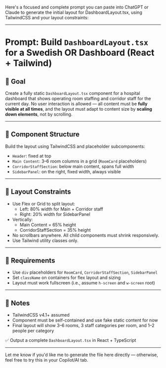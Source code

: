 Here's a focused and complete prompt you can paste into ChatGPT or Claude to generate the initial layout for DashboardLayout.tsx, using TailwindCSS and your layout constraints:


---

# Prompt: Build `DashboardLayout.tsx` for a Swedish OR Dashboard (React + Tailwind)

## 🎯 Goal
Create a fully static `DashboardLayout.tsx` component for a hospital dashboard that shows operating room staffing and corridor staff for the current day. No user interaction is allowed — all content must be **fully visible at all times**, and the layout must adapt to content size by **scaling down elements**, not by scrolling.

---

## 🧱 Component Structure

Build the layout using TailwindCSS and placeholder subcomponents:

- `Header`: fixed at top
- `Main Content`: 3–6 room columns in a grid (`RoomCard` placeholders)
- `CorridorStaffSection`: below main content, spans full width
- `SidebarPanel`: on the right, fixed width, always visible

---

## 🧩 Layout Constraints

- Use Flex or Grid to split layout:
  - Left: 80% width for Main + Corridor staff
  - Right: 20% width for SidebarPanel
- Vertically:
  - Main Content = 65% height
  - CorridorStaffSection = 35% height
- No scrollbars anywhere. All child components must shrink responsively.
- Use Tailwind utility classes only.

---

## 🧪 Requirements

- Use `div` placeholders for `RoomCard`, `CorridorStaffSection`, `SidebarPanel`
- Set `className` on containers for flex layout and sizing
- Layout must work fullscreen (i.e., assume `h-screen` and `w-screen` root)

---

## 🧾 Notes

- TailwindCSS v4.1+ assumed
- Component must be self-contained and use fake static content for now
- Final layout will show 3–6 rooms, 3 staff categories per room, and 1–2 people per category

✅ Output a complete `DashboardLayout.tsx` in React + TypeScript


---

Let me know if you'd like me to generate the file here directly — otherwise, feel free to try this in your Copilot/AI tab.
